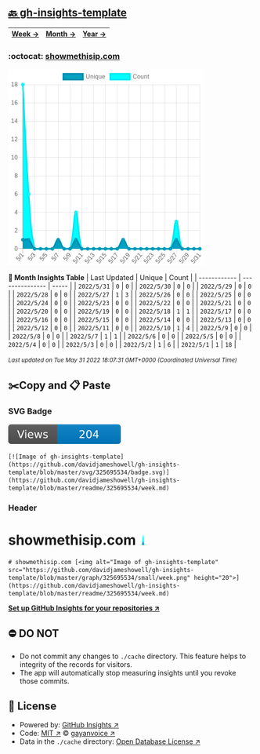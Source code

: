 ## [🔙 gh-insights-template](https://github.com/davidjameshowell/gh-insights-template)
| [**Week →**](https://github.com/davidjameshowell/gh-insights-template/blob/master/readme/325695534/week.md) | [**Month →**](https://github.com/davidjameshowell/gh-insights-template/blob/master/readme/325695534/month.md) | [**Year →**](https://github.com/davidjameshowell/gh-insights-template/blob/master/readme/325695534/year.md) |
 | ------------ | --------------- | ----- |

### :octocat: [showmethisip.com](https://github.com/davidjameshowell/showmethisip.com)
![Image of gh-insights-template](https://github.com/davidjameshowell/gh-insights-template/blob/master/graph/325695534/large/month.png)

**:calendar: Month Insights Table**
| Last Updated | Unique | Count |
 | ------------ | --------------- | ----- |
 | `2022/5/31` |  `0` | `0` |
 | `2022/5/30` |  `0` | `0` |
 | `2022/5/29` |  `0` | `0` |
 | `2022/5/28` |  `0` | `0` |
 | `2022/5/27` |  `1` | `3` |
 | `2022/5/26` |  `0` | `0` |
 | `2022/5/25` |  `0` | `0` |
 | `2022/5/24` |  `0` | `0` |
 | `2022/5/23` |  `0` | `0` |
 | `2022/5/22` |  `0` | `0` |
 | `2022/5/21` |  `0` | `0` |
 | `2022/5/20` |  `0` | `0` |
 | `2022/5/19` |  `0` | `0` |
 | `2022/5/18` |  `1` | `1` |
 | `2022/5/17` |  `0` | `0` |
 | `2022/5/16` |  `0` | `0` |
 | `2022/5/15` |  `0` | `0` |
 | `2022/5/14` |  `0` | `0` |
 | `2022/5/13` |  `0` | `0` |
 | `2022/5/12` |  `0` | `0` |
 | `2022/5/11` |  `0` | `0` |
 | `2022/5/10` |  `1` | `4` |
 | `2022/5/9` |  `0` | `0` |
 | `2022/5/8` |  `0` | `0` |
 | `2022/5/7` |  `1` | `1` |
 | `2022/5/6` |  `0` | `0` |
 | `2022/5/5` |  `0` | `0` |
 | `2022/5/4` |  `0` | `0` |
 | `2022/5/3` |  `0` | `0` |
 | `2022/5/2` |  `1` | `6` |
 | `2022/5/1` |  `1` | `18` |

<small><i>Last updated on Tue May 31 2022 18:07:31 GMT+0000 (Coordinated Universal Time)</i></small>

## ✂️Copy and 📋 Paste
### SVG Badge
[![Image of gh-insights-template](https://github.com/davidjameshowell/gh-insights-template/blob/master/svg/325695534/badge.svg)](https://github.com/davidjameshowell/gh-insights-template/blob/master/readme/325695534/week.md)
```readme
[![Image of gh-insights-template](https://github.com/davidjameshowell/gh-insights-template/blob/master/svg/325695534/badge.svg)](https://github.com/davidjameshowell/gh-insights-template/blob/master/readme/325695534/week.md)
```
### Header
# showmethisip.com [<img alt="Image of gh-insights-template" src="https://github.com/davidjameshowell/gh-insights-template/blob/master/graph/325695534/small/week.png" height="20">](https://github.com/davidjameshowell/gh-insights-template/blob/master/readme/325695534/week.md)
```readme
# showmethisip.com [<img alt="Image of gh-insights-template" src="https://github.com/davidjameshowell/gh-insights-template/blob/master/graph/325695534/small/week.png" height="20">](https://github.com/davidjameshowell/gh-insights-template/blob/master/readme/325695534/week.md)
```
[**Set up GitHub Insights for your repositories ↗️**](https://github.com/gayanvoice/github-insights)
## ⛔ DO NOT
- Do not commit any changes to `./cache` directory. This feature helps to integrity of the records for visitors.
- The app will automatically stop measuring insights until you revoke those commits.
## 📄 License
- Powered by: [GitHub Insights ↗️](https://github.com/gayanvoice/github-insights)
- Code: [MIT ↗️](./LICENSE) © [gayanvoice ↗️](https://github.com/gayanvoice)
- Data in the `./cache` directory: [Open Database License ↗️](https://opendatacommons.org/licenses/odbl/1-0/)